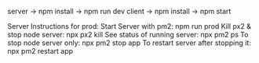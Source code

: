 server -> npm install -> npm run dev
client -> npm install -> npm start

Server Instructions for prod: 
  Start Server with pm2: npm run prod
  Kill px2 & stop node server: npx px2 kill
  See status of running server: npx pm2 ps
  To stop node server only: npx pm2 stop app
  To restart server after stopping it: npx pm2 restart app